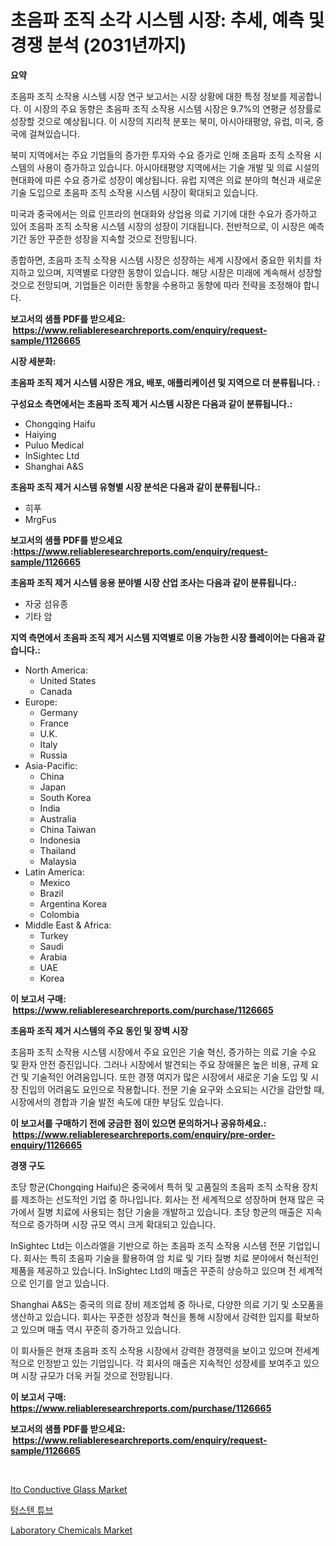<p><h1>초음파 조직 소각 시스템 시장: 추세, 예측 및 경쟁 분석 (2031년까지)</h1></p><p><strong>요약</strong></p>
<p><p>초음파 조직 소작용 시스템 시장 연구 보고서는 시장 상황에 대한 특정 정보를 제공합니다. 이 시장의 주요 동향은 초음파 조직 소작용 시스템 시장은 9.7%의 연평균 성장률로 성장할 것으로 예상됩니다. 이 시장의 지리적 분포는 북미, 아시아태평양, 유럽, 미국, 중국에 걸쳐있습니다.</p><p>북미 지역에서는 주요 기업들의 증가한 투자와 수요 증가로 인해 초음파 조직 소작용 시스템의 사용이 증가하고 있습니다. 아시아태평양 지역에서는 기술 개발 및 의료 시설의 현대화에 따른 수요 증가로 성장이 예상됩니다. 유럽 지역은 의료 분야의 혁신과 새로운 기술 도입으로 초음파 조직 소작용 시스템 시장이 확대되고 있습니다.</p><p>미국과 중국에서는 의료 인프라의 현대화와 상업용 의료 기기에 대한 수요가 증가하고 있어 초음파 조직 소작용 시스템 시장의 성장이 기대됩니다. 전반적으로, 이 시장은 예측 기간 동안 꾸준한 성장을 지속할 것으로 전망됩니다.</p><p>종합하면, 초음파 조직 소작용 시스템 시장은 성장하는 세계 시장에서 중요한 위치를 차지하고 있으며, 지역별로 다양한 동향이 있습니다. 해당 시장은 미래에 계속해서 성장할 것으로 전망되며, 기업들은 이러한 동향을 수용하고 동향에 따라 전략을 조정해야 합니다.</p></p>
<p><strong>보고서의 샘플 PDF를 받으세요: &nbsp;<a href="https://www.reliableresearchreports.com/enquiry/request-sample/1126665">https://www.reliableresearchreports.com/enquiry/request-sample/1126665</a></strong></p>
<p><strong>시장 세분화:</strong></p>
<p><strong> 초음파 조직 제거 시스템 시장은 개요, 배포, 애플리케이션 및 지역으로 더 분류됩니다. :</strong></p>
<p><strong>구성요소 측면에서는 초음파 조직 제거 시스템 시장은 다음과 같이 분류됩니다.:</strong></p>
<p><ul><li>Chongqing Haifu</li><li>Haiying</li><li>Puluo Medical</li><li>InSightec Ltd</li><li>Shanghai A&S</li></ul></p>
<p><strong> 초음파 조직 제거 시스템 유형별 시장 분석은 다음과 같이 분류됩니다.:</strong></p>
<p><ul><li>히푸</li><li>MrgFus</li></ul></p>
<p><strong>보고서의 샘플 PDF를 받으세요 :<a href="https://www.reliableresearchreports.com/enquiry/request-sample/1126665">https://www.reliableresearchreports.com/enquiry/request-sample/1126665</a></strong></p>
<p><strong> 초음파 조직 제거 시스템 응용 분야별 시장 산업 조사는 다음과 같이 분류됩니다.:</strong></p>
<p><ul><li>자궁 섬유종</li><li>기타 암</li></ul></p>
<p><strong>지역 측면에서 초음파 조직 제거 시스템 지역별로 이용 가능한 시장 플레이어는 다음과 같습니다.:</strong></p>
<p><ul>
    <li>
        North America:
        <ul>
            <li>United States</li>
            <li>Canada</li>
        </ul>
    </li>
    <li>
        Europe:
        <ul>
            <li>Germany</li>
            <li>France</li>
            <li>U.K.</li>
            <li>Italy</li>
            <li>Russia</li>
        </ul>
    </li>
    <li>
        Asia-Pacific:
        <ul>
            <li>China</li>
            <li>Japan</li>
            <li>South Korea</li>
            <li>India</li>
            <li>Australia</li>
            <li>China Taiwan</li>
            <li>Indonesia</li>
            <li>Thailand</li>
            <li>Malaysia</li>
        </ul>
    </li>
    <li>
        Latin America:
        <ul>
            <li>Mexico</li>
            <li>Brazil</li>
            <li>Argentina Korea</li>
            <li>Colombia</li>
        </ul>
    </li>
    <li>
        Middle East & Africa:
        <ul>
            <li>Turkey</li>
            <li>Saudi</li>
            <li>Arabia</li>
            <li>UAE</li>
            <li>Korea</li>
        </ul>
    </li>
    </ul></p>
<p><strong>이 보고서 구매: &nbsp;<a href="https://www.reliableresearchreports.com/purchase/1126665">https://www.reliableresearchreports.com/purchase/1126665</a></strong></p>
<p><strong>초음파 조직 제거 시스템의 주요 동인 및 장벽 시장</strong></p>
<p><p>초음파 조직 소작용 시스템 시장에서 주요 요인은 기술 혁신, 증가하는 의료 기술 수요 및 환자 안전 증진입니다. 그러나 시장에서 발견되는 주요 장애물은 높은 비용, 규제 요건 및 기술적인 어려움입니다. 또한 경쟁 여지가 많은 시장에서 새로운 기술 도입 및 시장 진입의 어려움도 요인으로 작용합니다. 전문 기술 요구와 소요되는 시간을 감안할 때, 시장에서의 경합과 기술 발전 속도에 대한 부담도 있습니다.</p></p>
<p><strong>이 보고서를 구매하기 전에 궁금한 점이 있으면 문의하거나 공유하세요.: &nbsp;<a href="https://www.reliableresearchreports.com/enquiry/pre-order-enquiry/1126665">https://www.reliableresearchreports.com/enquiry/pre-order-enquiry/1126665</a></strong></p>
<p><strong>경쟁 구도</strong></p>
<p><p>초당 항균(Chongqing Haifu)은 중국에서 특허 및 고품질의 초음파 조직 소작용 장치를 제조하는 선도적인 기업 중 하나입니다. 회사는 전 세계적으로 성장하며 현재 많은 국가에서 질병 치료에 사용되는 첨단 기술을 개발하고 있습니다. 초당 항균의 매출은 지속적으로 증가하며 시장 규모 역시 크게 확대되고 있습니다. </p><p>InSightec Ltd는 이스라엘을 기반으로 하는 초음파 조직 소작용 시스템 전문 기업입니다. 회사는 특히 초음파 기술을 활용하여 암 치료 및 기타 질병 치료 분야에서 혁신적인 제품을 제공하고 있습니다. InSightec Ltd의 매출은 꾸준히 상승하고 있으며 전 세계적으로 인기를 얻고 있습니다.</p><p>Shanghai A&S는 중국의 의료 장비 제조업체 중 하나로, 다양한 의료 기기 및 소모품을 생산하고 있습니다. 회사는 꾸준한 성장과 혁신을 통해 시장에서 강력한 입지를 확보하고 있으며 매출 역시 꾸준히 증가하고 있습니다.</p><p>이 회사들은 현재 초음파 조직 소작용 시장에서 강력한 경쟁력을 보이고 있으며 전세계적으로 인정받고 있는 기업입니다. 각 회사의 매출은 지속적인 성장세를 보여주고 있으며 시장 규모가 더욱 커질 것으로 전망됩니다.</p></p>
<p><strong>이 보고서 구매: &nbsp; <a href="https://www.reliableresearchreports.com/purchase/1126665">https://www.reliableresearchreports.com/purchase/1126665</a></strong></p>
<p><strong>보고서의 샘플 PDF를 받으세요: &nbsp;<a href="https://www.reliableresearchreports.com/enquiry/request-sample/1126665">https://www.reliableresearchreports.com/enquiry/request-sample/1126665</a></strong><strong></strong></p>
<p>&nbsp;</p>
<p><p><a href="https://github.com/Sinjinluong3e0awx2m195k76/Market-Research-Report-List-1/blob/main/ito-conductive-glass-market.md">Ito Conductive Glass Market</a></p><p><a href="https://medium.com/@hermanokutneva7878567/%ED%85%85%EC%8A%A4%ED%85%90-%EA%B4%80-%EC%8B%9C%EC%9E%A5-%EC%A0%84%EB%A7%9D-%EC%82%B0%EC%97%85-%EA%B0%9C%EC%9A%94-%EB%B0%8F-%EC%98%88%EC%B8%A1-2024%EB%85%84%EB%B6%80%ED%84%B0-2031%EB%85%84%EA%B9%8C%EC%A7%80-f6c1b447d9a5">텅스텐 튜브</a></p><p><a href="https://github.com/shotows/Market-Research-Report-List-1/blob/main/laboratory-chemicals-market.md">Laboratory Chemicals Market</a></p></p>